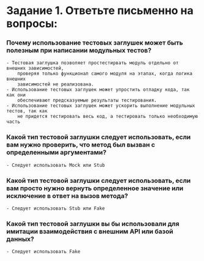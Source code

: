 # Задание 1. Ответьте письменно на вопросы:

### Почему использование тестовых заглушек может быть полезным при написании модульных тестов?
        
    - Тестовая заглушка позволяет простестирвать модуль отдельно от внешних зависимостей,
        проверяя только функционал самого модуля на этапах, когда логика внешних  
        завиcимостей не реализована.
    - Использование тестовых заглушек может упростить отладку кода, так как они 
        обеспечивают предсказуемые результаты тестирования.
    - Использование тестовых заглушек может ускорить выполнение модульных тестов, так как 
        не придется тестировать весь код, а тестировать только необходимую часть

### Какой тип тестовой заглушки следует использовать, если вам нужно проверить, что метод был вызван с определенными аргументами?

    - Следует использовать Mock или Stub

### Какой тип тестовой заглушки следует использовать, если вам просто нужно вернуть определенное значение или исключение в ответ на вызов метода?

    - Следует использовать Stub или Fake

### Какой тип тестовой заглушки вы бы использовали для имитации  взаимодействия с внешним API или базой данных?

    - Следует использовать Fake
